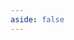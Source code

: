 ```yaml
---
aside: false
---
```


<script setup>
import { ref } from 'vue';
import data from './data.dox.json';

const comments = ref(data)
</script>

<Dox :data="comments" />
